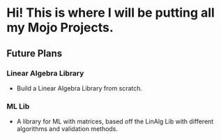 # Hi! This is where I will be putting all my Mojo Projects.
## Future Plans
### Linear Algebra Library
- Build a Linear Algebra Library from scratch.

### ML Lib
- A library for ML with matrices, based off the LinAlg Lib with different algorithms and validation methods.